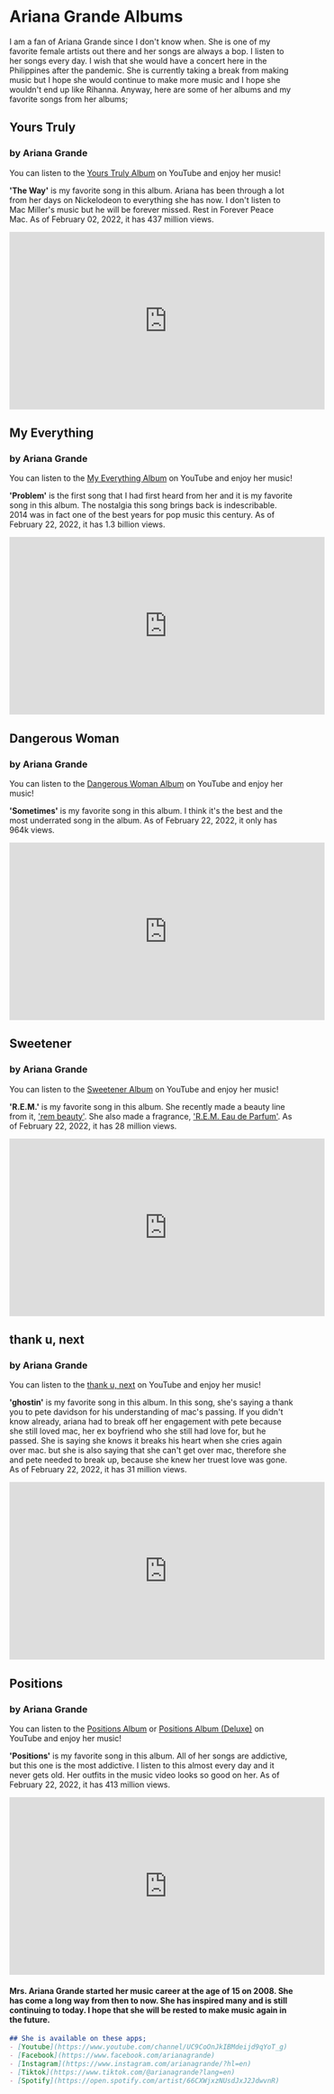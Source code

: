 # Ariana Grande Albums

I am a fan of Ariana Grande since I don't know when. She is one of my favorite female artists out there and her songs are always a bop. I listen to her songs every day. I wish that she would have a concert here in the Philippines after the pandemic. She is currently taking a break from making music but I hope she would continue to make more music and I hope she wouldn't end up like Rihanna. Anyway, here are some of her albums and my favorite songs from her albums;


## Yours Truly 
### by Ariana Grande

You can listen to the [Yours Truly Album](https://www.youtube.com/playlist?list=OLAK5uy_kNoCOQMMgb8TrlcSbZClOMvKEP10A0nPs) on YouTube and enjoy her music!

**'The Way'** is my favorite song in this album. Ariana has been through a lot from her days on Nickelodeon to everything she has now. I don't listen to Mac Miller's music but he will be forever missed. Rest in Forever Peace Mac. As of February 02, 2022, it has 437 million views.

<iframe width="560" height="315" src="https://www.youtube.com/embed/_sV0S8qWSy0" title="YouTube video player" frameborder="0" allow="accelerometer; autoplay; clipboard-write; encrypted-media; gyroscope; picture-in-picture" allowfullscreen></iframe>



## My Everything 
### by Ariana Grande

You can listen to the [My Everything Album](https://youtube.com/playlist?list=OLAK5uy_lcAQW0bAGPBo6D-NxZt37-Zh7DPfQb96g) on YouTube and enjoy her music!

**'Problem'** is the first song that I had first heard from her and it is my favorite song in this album. The nostalgia this song brings back is indescribable. 2014 was in fact one of the best years for pop music this century. As of February 22, 2022, it has 1.3 billion views.     

<iframe width="560" height="315" src="https://www.youtube.com/embed/iS1g8G_njx8" title="YouTube video player" frameborder="0" allow="accelerometer; autoplay; clipboard-write; encrypted-media; gyroscope; picture-in-picture" allowfullscreen></iframe>



## Dangerous Woman 
### by Ariana Grande

You can listen to the [Dangerous Woman Album](https://www.youtube.com/playlist?list=OLAK5uy_nVnvW2WNXgkuDNaMYBOW3qm-1BX7Hira8) on YouTube and enjoy her music!

**'Sometimes'** is my favorite song in this album. I think it's the best and the most underrated song in the album. As of February 22, 2022, it only has 964k views.     

<iframe width="560" height="315" src="https://www.youtube.com/embed/4yr6KzidJs0" title="YouTube video player" frameborder="0" allow="accelerometer; autoplay; clipboard-write; encrypted-media; gyroscope; picture-in-picture" allowfullscreen></iframe>



## Sweetener 
### by Ariana Grande

You can listen to the [Sweetener Album](https://youtube.com/playlist?list=OLAK5uy_kvi6xfWSkfUFjGtPHjvxuOcNsdnIlSUr8) on YouTube and enjoy her music!

**'R.E.M.'** is my favorite song in this album. She recently made a beauty line from it, ['rem beauty'](https://rembeauty.com/). She also made a fragrance, ['R.E.M. Eau de Parfum'](http://ArianaGrande.lnk.to/remfragrance). As of February 22, 2022, it has 28 million views.     

<iframe width="560" height="315" src="https://www.youtube.com/embed/AVPEP_KSldA" title="YouTube video player" frameborder="0" allow="accelerometer; autoplay; clipboard-write; encrypted-media; gyroscope; picture-in-picture" allowfullscreen></iframe>



## thank u, next 
### by Ariana Grande

You can listen to the [thank u, next](https://youtube.com/playlist?list=PLT5kE8dBKiP4VP9fyjKwb3KtuyScCs8-6) on YouTube and enjoy her music!

**'ghostin'** is my favorite song in this album. In this song, she's saying a thank you to pete davidson for his understanding of mac's passing. If you didn't know already, ariana had to break off her engagement with pete because she still loved mac, her ex boyfriend who she still had love for, but he passed. She is saying she knows it breaks his heart when she cries again over mac. but she is also saying that she can't get over mac, therefore she and pete needed to break up, because she knew her truest love was gone. As of February 22, 2022, it has 31 million views.     

<iframe width="560" height="315" src="https://www.youtube.com/embed/Z1pmpDRrQhU" title="YouTube video player" frameborder="0" allow="accelerometer; autoplay; clipboard-write; encrypted-media; gyroscope; picture-in-picture" allowfullscreen></iframe>



## Positions 
### by Ariana Grande

You can listen to the [Positions Album](https://youtube.com/playlist?list=OLAK5uy_mI1LaRKdjRV-QCXbqdSLwRgG7vHthQgnQ) or [Positions Album (Deluxe)](https://youtube.com/playlist?list=PLOhV0FrFphUfqGwo2tgfrB_ghmAhmaR8c) on YouTube and enjoy her music!

**'Positions'** is my favorite song in this album. All of her songs are addictive, but this one is the most addictive. I listen to this almost every day and it never gets old. Her outfits in the music video looks so good on her. As of February 22, 2022, it has 413 million views.     

<iframe width="560" height="315" src="https://www.youtube.com/embed/tcYodQoapMg" title="YouTube video player" frameborder="0" allow="accelerometer; autoplay; clipboard-write; encrypted-media; gyroscope; picture-in-picture" allowfullscreen></iframe>


#### Mrs. Ariana Grande started her music career at the age of 15 on 2008. She has come a long way from then to now. She has inspired many and is still continuing to today. I hope that she will be rested to make music again in the future. 

```markdown
## She is available on these apps;
- [Youtube](https://www.youtube.com/channel/UC9CoOnJkIBMdeijd9qYoT_g)
- [Facebook](https://www.facebook.com/arianagrande)
- [Instagram](https://www.instagram.com/arianagrande/?hl=en)
- [Tiktok](https://www.tiktok.com/@arianagrande?lang=en)
- [Spotify](https://open.spotify.com/artist/66CXWjxzNUsdJxJ2JdwvnR)
